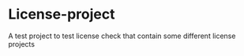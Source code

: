 # License-project
A test project to test license check that contain some different license projects
